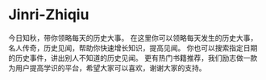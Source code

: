 # Jinri-Zhiqiu
今日知秋，带你领略每天的历史大事。 在这里你可以领略每天发生的历史大事，名人传奇，历史见闻，帮助你快速增长知识，提高见闻。 你也可以搜索指定日期的历史事件，讲出别人不知道的历史见闻。 更有热门书籍推荐，我们励志做一款为用户提高学识的平台，希望大家可以喜欢，谢谢大家的支持。
